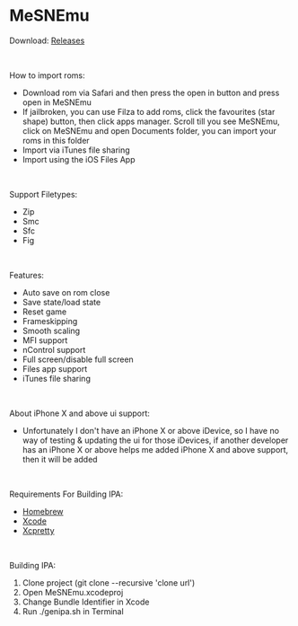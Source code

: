 # MeSNEmu

Download: [Releases](https://github.com/SarahH12099/MeSNEmu/releases) <br>

<br>

How to import roms:<br>
- Download rom via Safari and then press the open in button and press open in MeSNEmu <br>
- If jailbroken, you can use Filza to add roms, click the favourites (star shape) button, then click apps manager. Scroll till you see MeSNEmu, click on MeSNEmu and open Documents folder, you can import your roms in this folder <br>
- Import via iTunes file sharing <br>
- Import using the iOS Files App <br>

<br>

Support Filetypes:<br>
- Zip <br>
- Smc <br>
- Sfc <br>
- Fig <br>

<br>

Features:<br>
- Auto save on rom close <br>
- Save state/load state <br>
- Reset game <br>
- Frameskipping <br>
- Smooth scaling <br>
- MFI support <br>
- nControl support <br>
- Full screen/disable full screen <br>
- Files app support <br>
- iTunes file sharing <br>

<br>

About iPhone X and above ui support:<br>
- Unfortunately I don't have an iPhone X or above iDevice, so I have no way of testing & updating the ui for those iDevices, if another developer has an iPhone X or above helps me added iPhone X and above support, then it will be added <br>

<br>

Requirements For Building IPA:<br>
- [Homebrew](https://brew.sh/) <br>
- [Xcode](https://developer.apple.com/xcode/) <br>
- [Xcpretty](https://github.com/xcpretty/xcpretty) <br>

<br>

Building IPA: 
1) Clone project (git clone --recursive 'clone url') <br>
2) Open MeSNEmu.xcodeproj <br>
3) Change Bundle Identifier in Xcode <br>
4) Run ./genipa.sh in Terminal <br>
